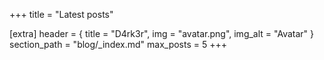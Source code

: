 +++
title = "Latest posts"

[extra]
header = { title = "D4rk3r", img = "avatar.png", img_alt = "Avatar" }
section_path = "blog/_index.md"
max_posts = 5
+++